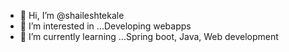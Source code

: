 - 👋 Hi, I’m @shaileshtekale
- 👀 I’m interested in ...Developing webapps
- 🌱 I’m currently learning ...Spring boot, Java, Web development


<!---
shaileshtekale/shaileshtekale is a ✨ special ✨ repository because its `README.md` (this file) appears on your GitHub profile.
You can click the Preview link to take a look at your changes.
--->
